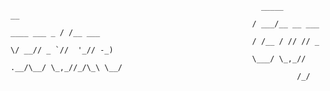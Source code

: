                                                             _____                       __          
                                                          / ___/__ __ ___  ____ ___ _ / /__ ___    
                                                          / /__ / // // _ \/ __// _ `//  '_// -_)   
                                                          \___/ \_,_// .__/\__/ \_,_//_/\_\ \__/    
                                                                    /_/                             

